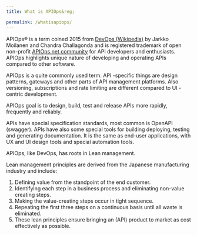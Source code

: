 ```yaml
---
title: What is APIOps&reg;

permalink: /whatisapiops/
---
```


APIOps&reg; is a term coined 2015 from [DevOps (Wikipedia)](https://en.wikipedia.org/wiki/DevOps) by Jarkko Moilanen and Chandra Challagonda and is registered trademark of open non-profit [APIOps.net community](http://apiops.net) for API developers and enthusiasts. APIOps highlights unique nature of developing and operating APIs compared to other software.

APIOps is a quite commonly used term. API -specific things are design patterns, gateways and other parts of API management platforms. Also versioning, subscriptions and rate limiting are different compared to UI -centric development.

APIOps goal is to design, build, test and release APIs more rapidly, frequently and reliably.

APIs have special specification standards, most common is OpenAPI (swagger). APIs have also some special tools for building deploying, testing and generating documentation. It is the same as end-user applications, with UX and UI design tools and special automation tools.

APIOps, like DevOps, has roots in Lean management.

Lean management principles are derived from the Japanese manufacturing industry and include: 

1.  Defining value from the standpoint of the end customer. 
2.  Identifying each step in a business process and eliminating non-value creating steps. 
3.  Making the value-creating steps occur in tight sequence. 
4.  Repeating the first three steps on a continuous basis until all waste is eliminated. 
5.  These lean principles ensure bringing an (API) product to market as cost effectively as possible.
